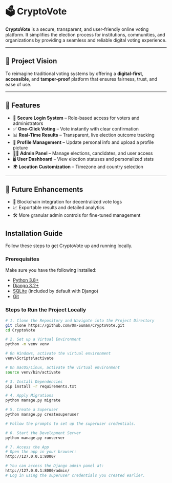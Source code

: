 # 🗳️ CryptoVote

**CryptoVote** is a secure, transparent, and user-friendly online voting platform. It simplifies the election process for institutions, communities, and organizations by providing a seamless and reliable digital voting experience.

---

## 🎯 Project Vision

To reimagine traditional voting systems by offering a **digital-first**, **accessible**, and **tamper-proof** platform that ensures fairness, trust, and ease of use.

---

## 🚀 Features

- 🔐 **Secure Login System** – Role-based access for voters and administrators  
- ✅ **One-Click Voting** – Vote instantly with clear confirmation  
- 📊 **Real-Time Results** – Transparent, live election outcome tracking  
- 🧾 **Profile Management** – Update personal info and upload a profile picture  
- 🧑‍💼 **Admin Panel** – Manage elections, candidates, and user access  
- 🖥️ **User Dashboard** – View election statuses and personalized stats  
- 🌍 **Location Customization** – Timezone and country selection

---

## 🔮 Future Enhancements

- 🔗 Blockchain integration for decentralized vote logs  
- 📈 Exportable results and detailed analytics  
- 🛠️ More granular admin controls for fine-tuned management


## Installation Guide

Follow these steps to get CryptoVote up and running locally.

### Prerequisites

Make sure you have the following installed:

- [Python 3.8+](https://www.python.org/downloads/)
- [Django 3.2+](https://www.djangoproject.com/)
- [SQLite](https://www.sqlite.org/) (included by default with Django)
- [Git](https://git-scm.com/)

### Steps to Run the Project Locally

```bash
# 1. Clone the Repository and Navigate into the Project Directory
git clone https://github.com/Om-Suman/CryptoVote.git
cd CryptoVote

# 2. Set up a Virtual Environment
python -m venv venv

# On Windows, activate the virtual environment
venv\Scripts\activate

# On macOS/Linux, activate the virtual environment
source venv/bin/activate

# 3. Install Dependencies
pip install -r requirements.txt

# 4. Apply Migrations
python manage.py migrate

# 5. Create a Superuser
python manage.py createsuperuser

# Follow the prompts to set up the superuser credentials.

# 6. Start the Development Server
python manage.py runserver

# 7. Access the App
# Open the app in your browser:
http://127.0.0.1:8000/

# You can access the Django admin panel at:
http://127.0.0.1:8000/admin/
# Log in using the superuser credentials you created earlier.




